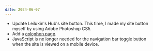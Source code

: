 ```yaml
---
date: 2024-06-07
---
```


* Update Leilukin's Hub's site button. This time, I made my site button myself by using Adobe Photoshop CS5.
* Add a [colophon page](/colophon).
* JavaScript is no longer needed for the navigation bar toggle button when the site is viewed on a mobile device.